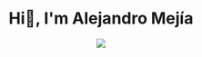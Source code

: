 <div id = "header" align = "center">
  <h1>Hi👋, I'm <strong>Alejandro Mejía</strong></h1>
  <img src="./assets/giphy.gif"/>
</div>

<!--
**Alejandrox27/Alejandrox27** is a ✨ _special_ ✨ repository because its `README.md` (this file) appears on your GitHub profile.

Here are some ideas to get you started:

- 🔭 I’m currently working on ...
- 🌱 I’m currently learning ...
- 👯 I’m looking to collaborate on ...
- 🤔 I’m looking for help with ...
- 💬 Ask me about ...
- 📫 How to reach me: ...
- 😄 Pronouns: ...
- ⚡ Fun fact: ...
-->
